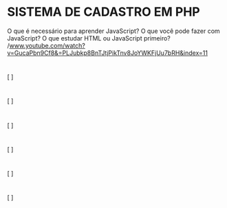 # SISTEMA DE CADASTRO EM PHP
O que é necessário para aprender JavaScript? O que você pode fazer com JavaScript? O que estudar HTML ou JavaScript primeiro?
/www.youtube.com/watch?v=GucaPbn9Cf8&=PLJubkp8BnTJtjPikTnv8JoYWKFjUu7bRH&index=11
#
[  ]
#
[  ]
#
[  ]
#
[  ]
#
[  ]
#
[  ]
